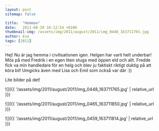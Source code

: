 ```yaml
---
layout: post
sitemap: false

title:  "Hemmaa"
date:   2011-08-28 16:12:54 +0100
thumbnail-img: /assets/img/2011/august/2011/img_0448_163711765.jpg
author: Eva
tags: [2011]
---
```


Hej! Nu är jag hemma i civilisationen igen. Helgen har varit helt underbar! Mös på med Fredrik i en egen liten stuga med öppen eld och allt. Fredde fick va min handledare för en helg och blev ju faktiskt riktigt duktig på att köra bil! Umgicks även med Lisa och Emil som också var där :))




Lite bilder på det!

![]({{ '/assets/img/2011/august/2011/img_0448_163711765.jpg'  | relative_url }})

![]({{ '/assets/img/2011/august/2011/img_0465_163711850.jpg'  | relative_url }})

![]({{ '/assets/img/2011/august/2011/img_0459_163711814.jpg'  | relative_url }})

